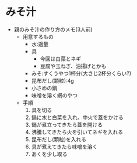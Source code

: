 # みそ汁

- 親のみそ汁の作り方のメモ(3人前)
  - 用意するもの
    - 水:適量
    - 具
      - 今回は白菜とネギ
      - 豆腐や玉ねぎ、油揚げとかも
    - みそ:すくうやつ1杯分(大さじ2杯分くらい?)
    - 昆布だし(顆粒):4g
    - 小さめの鍋
    - 味噌を溶く網のやつ
  - 手順
    1. 具を切る
    2. 鍋に水と白菜を入れ、中火で蓋をかける
    3. 鍋が煮立ってきたら蓋を開ける
    4. 沸騰してきたら火を引いてネギを入れる
    5. 昆布だし(顆粒)を入れる
    6. 具が煮えてきたら味噌を溶く
    7. あくを少し取る
